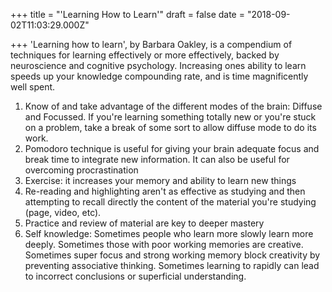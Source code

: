 
+++
title = "'Learning How to Learn'"
draft = false
date = "2018-09-02T11:03:29.000Z"

+++
'Learning how to learn', by Barbara Oakley, is a compendium of techniques for
learning effectively or more effectively, backed by neuroscience and cognitive
psychology. Increasing ones ability to learn speeds up your knowledge
compounding rate, and is time magnificently well spent.

 1. Know of and take advantage of the different modes of the brain: Diffuse and
    Focussed. If you're learning something totally new or you're stuck on a
    problem, take a break of some sort to allow diffuse mode to do its work.
 2. Pomodoro  technique is useful for giving your brain adequate focus and break
    time to integrate new information. It can also be useful for overcoming
    procrastination
 3. Exercise: it increases your memory and ability to learn new things
 4. Re-reading and highlighting aren't as effective as studying and then
    attempting to recall  directly the content of the material you're studying
    (page, video, etc).
 5. Practice and review  of material are key to deeper mastery
 6. Self knowledge: Sometimes people who learn more slowly learn more deeply.
    Sometimes those with poor working memories are creative. Sometimes super
    focus and strong working memory block creativity by preventing associative
    thinking. Sometimes learning to rapidly can lead to incorrect conclusions or
    superficial understanding.
